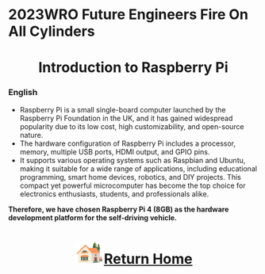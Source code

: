 2023WRO Future Engineers Fire On All Cylinders  
====
# <div align="center">Introduction to Raspberry Pi </div> 
### English 
- Raspberry Pi is a small single-board computer launched by the Raspberry Pi Foundation in the UK, and it has gained widespread popularity due to its low cost, high customizability, and open-source nature. 
- The hardware configuration of Raspberry Pi includes a processor, memory, multiple USB ports, HDMI output, and GPIO pins. 
- It supports various operating systems such as Raspbian and Ubuntu, making it suitable for a wide range of applications, including educational programming, smart home devices, robotics, and DIY projects. This compact yet powerful microcomputer has become the top choice for electronics enthusiasts, students, and professionals alike.

__Therefore, we have chosen Raspberry Pi 4 (8GB) as the hardware development platform for the self-driving vehicle.__

# <div align="center">![HOME](../../other/img/Home.png)[Return Home](../../)</div>  



